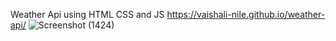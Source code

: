 Weather Api using HTML CSS and JS
https://vaishali-nile.github.io/weather-api/
![Screenshot (1424)](https://github.com/user-attachments/assets/8747e7c7-935d-4d2b-9575-a4258172305a)

